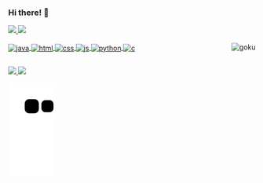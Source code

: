 ### Hi there! 👋
<div style="display: inline_block">
  <a href="https://github.com/giuliamaia">
  <img height=170  src="https://github-readme-stats.vercel.app/api?username=giuliamaia&show_icons=true&theme=dracula&include_all_commits=true&count_private=true"/>
  <img height=170  src="https://github-readme-stats.vercel.app/api/top-langs/?username=giuliamaia&layout=compact&langs_count=7&theme=dracula"/>
</div>
<div style="display: inline_block"><br>
  <img align="center" alt="java" height="30" width="40" src="https://cdn.jsdelivr.net/gh/devicons/devicon/icons/java/java-original.svg">
  <img align="center" alt="html" height="30" width="40" src="https://cdn.jsdelivr.net/gh/devicons/devicon/icons/html5/html5-original.svg">
  <img align="center" alt="css" height="30" width="40" src="https://cdn.jsdelivr.net/gh/devicons/devicon/icons/css3/css3-original.svg">
  <img align="center" alt="js" height="30" width="40" src="https://cdn.jsdelivr.net/gh/devicons/devicon/icons/javascript/javascript-original.svg">
  <img align="center" alt="python" height="30" width="40" src="https://cdn.jsdelivr.net/gh/devicons/devicon/icons/python/python-original.svg">
  <img align="center" alt="c" height="30" width="40" src="https://cdn.jsdelivr.net/gh/devicons/devicon/icons/c/c-original.svg">
  <img align="right" alt="goku" src="https://media.tenor.com/images/f666629a317e9f84d13a34dcd9aca8cc/tenor.gif" height=120 weight=250>
</div>
  
   
  ##
 
<div> 
 <a href = "mailto:gmaiaserafim2@gmail.com">
    <img src="https://cdn.icon-icons.com/icons2/2631/PNG/128/gmail_new_logo_icon_159149.png" target="_blank" height=40 weight=40>
 </a>
 <a href="https://www.linkedin.com/in/giuliamaiaufrpe/" target="_blank">
    <img src="https://cdn.jsdelivr.net/gh/devicons/devicon/icons/linkedin/linkedin-original.svg" target="_blank" height=40 weight=30>
 </a> 
 
  ![Snake animation](https://github.com/rafaballerini/rafaballerini/blob/output/github-contribution-grid-snake.svg)
 
</div>

<!--
**giuliamaia/giuliamaia** is a ✨ _special_ ✨ repository because its `README.md` (this file) appears on your GitHub profile.

Here are some ideas to get you started:

- 🔭 I’m currently working on ...
- 🌱 I’m currently learning ...
- 👯 I’m looking to collaborate on ...
- 🤔 I’m looking for help with ...
- 💬 Ask me about ...
- 📫 How to reach me: ...
- 😄 Pronouns: ...
- ⚡ Fun fact: ...
-->
